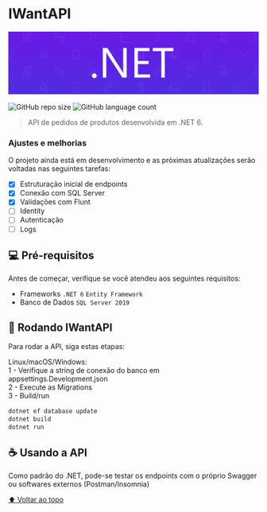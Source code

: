 # IWantAPI
![dotnet](https://github.com/BryanDietrichBernhardt/IWantApp/blob/master/Assets/dot-net-banner.png)


![GitHub repo size](https://img.shields.io/github/repo-size/BryanDietrichBernhardt/IWantApp?style=for-the-badge)
![GitHub language count](https://img.shields.io/github/languages/count/BryanDietrichBernhardt/IWantApp?style=for-the-badge)
<!---![GitHub forks](https://img.shields.io/github/forks/BryanDietrichBernhardt/IWantApp?style=for-the-badge)
![Bitbucket open issues](https://img.shields.io/bitbucket/issues/BryanDietrichBernhardt/IWantApp?style=for-the-badge)
![Bitbucket open pull requests](https://img.shields.io/bitbucket/pr-raw/BryanDietrichBernhardt/IWantApp?style=for-the-badge)--->

<!--- <img src="exemplo-image.png" alt="exemplo imagem"> --->

> API de pedidos de produtos desenvolvida em .NET 6.
### Ajustes e melhorias

O projeto ainda está em desenvolvimento e as próximas atualizações serão voltadas nas seguintes tarefas:

- [x] Estruturação inicial de endpoints
- [x] Conexão com SQL Server
- [X] Validações com Flunt
- [ ] Identity
- [ ] Autenticação
- [ ] Logs

## 💻 Pré-requisitos

Antes de começar, verifique se você atendeu aos seguintes requisitos:
<!---Estes são apenas requisitos de exemplo. Adicionar, duplicar ou remover conforme necessário--->
* Frameworks `.NET 6` `Entity Framework`
* Banco de Dados `SQL Server 2019`

## 🚀 Rodando IWantAPI

Para rodar a API, siga estas etapas:

Linux/macOS/Windows:</br>
1 - Verifique a string de conexão do banco em appsettings.Development.json</br>
2 - Execute as Migrations</br>
3 - Build/run</br>

```
dotnet ef database update
dotnet build
dotnet run
```

## ☕ Usando a API

Como padrão do .NET, pode-se testar os endpoints com o próprio Swagger ou softwares externos (Postman/Insomnia)

[⬆ Voltar ao topo](#IWantAPI)<br>
